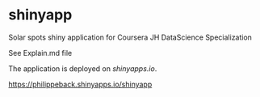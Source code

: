 # shinyapp
Solar spots shiny application for Coursera JH DataScience Specialization

See Explain.md file

The application is deployed on *shinyapps.io*.

https://philippeback.shinyapps.io/shinyapp
